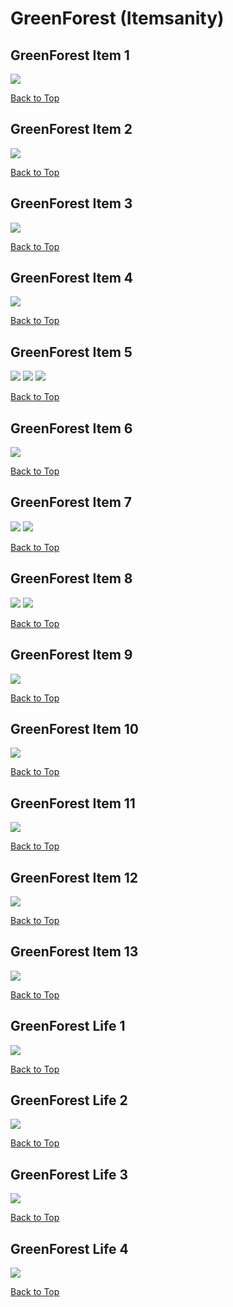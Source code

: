 # GreenForest (Itemsanity)

## GreenForest Item 1
![](./GreenForest/item-1-1.png)

[Back to Top](#)

## GreenForest Item 2
![](./GreenForest/item-2-1.png)

[Back to Top](#)

## GreenForest Item 3
![](./GreenForest/item-3-1.png)

[Back to Top](#)

## GreenForest Item 4
![](./GreenForest/item-4-1.png)

[Back to Top](#)

## GreenForest Item 5
![](./GreenForest/item-5-1.png)
![](./GreenForest/item-5-2.png)
![](./GreenForest/item-5-3.png)

[Back to Top](#)

## GreenForest Item 6
![](./GreenForest/item-6-1.png)

[Back to Top](#)

## GreenForest Item 7
![](./GreenForest/item-7-1.png)
![](./GreenForest/item-7-2.png)

[Back to Top](#)

## GreenForest Item 8
![](./GreenForest/item-8-1.png)
![](./GreenForest/item-8-2.png)

[Back to Top](#)

## GreenForest Item 9
![](./GreenForest/item-9-1.png)

[Back to Top](#)

## GreenForest Item 10
![](./GreenForest/item-10-1.png)

[Back to Top](#)

## GreenForest Item 11
![](./GreenForest/item-11-1.png)

[Back to Top](#)

## GreenForest Item 12
![](./GreenForest/item-12-1.png)

[Back to Top](#)

## GreenForest Item 13
![](./GreenForest/item-13-1.png)

[Back to Top](#)

## GreenForest Life 1
![](./GreenForest/life-1-1.png)

[Back to Top](#)

## GreenForest Life 2
![](./GreenForest/life-2-1.png)

[Back to Top](#)

## GreenForest Life 3
![](./GreenForest/life-3-1.png)

[Back to Top](#)

## GreenForest Life 4
![](./GreenForest/life-4-1.png)

[Back to Top](#)

